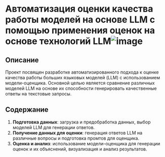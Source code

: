 # Автоматизация оценки качества работы моделей на основе LLM с помощью применения оценок на основе технологий LLM![image](https://github.com/user-attachments/assets/b00746df-513a-49a2-9c23-71264b45c975)

## Описание
Проект посвящен разработке автоматизированного подхода к оценке качества работы больших языковых моделей (LLM) с использованием модели-оценщика. Основной целью является сравнение различных моделей LLM на основе их способности генерировать качественные ответы на текстовые запросы.

## Содержание
1. **Подготовка данных**: загрузка и предобработка данных, выбор моделей LLM для генерации ответов.
2. **Получение данных для оценки**: генерация ответов LLM на различные вопросы и подготовка промтов для оценщика.
3. **Оценка и анализ**: использование модели-оценщика для генерации оценок и их объяснений, визуализация и анализ результатов.
